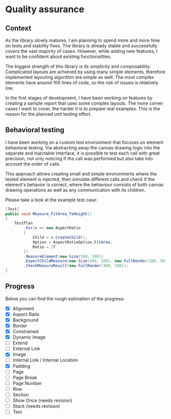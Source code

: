 # Quality assurance

## Context

As the library slowly matures, I am planning to spend more and more time on tests and stability fixes. The library is already stable and successfully covers the vast majority of cases. However, while adding new features, I want to be confident about existing functionalities.

The biggest strength of this library is its simplicity and composability. Complicated layouts are achieved by using many simple elements, therefore implemented layouting algorithm are simple as well. The most complex elements have around 100 lines of code, so the risk of issues is relatively low.

In the first stages of development, I have been working on features by creating a sample report that uses some complex layouts. The more corner cases I want to cover, the harder it is to prepare real examples. This is the reason for the planned unit testing effort.

## Behavioral testing

I have been working on a custom test environment that focuses on element behavioral testing. Via abstracting away the canvas drawing logic into the separate and injectable interface, it is possible to test each call with great precision, not only noticing if the call was performed but also take into account the order of calls.

This approach allows creating small and simple environments where the tested element is injected, then simulate different calls and check if the element's behavior is correct, where the behaviour consists of both canvas drawing operations as well as any communication with its children.

Please take a look at the example test case:

```csharp
[Test]
public void Measure_FitArea_ToHeight()
{
    TestPlan
        .For(x => new AspectRatio
        {
            Child = x.CreateChild(),
            Option = AspectRatioOption.FitArea,
            Ratio = 2f
        })
        .MeasureElement(new Size(500, 200))
        .ExpectChildMeasure(new Size(400, 200), new FullRender(100, 50))
        .CheckMeasureResult(new FullRender(400, 200));
}
```

## Progress

Below you can find the rough estimation of the progress:

- [X] Alignment
- [X] Aspect Ratio
- [X] Background
- [X] Border
- [X] Constrained
- [X] Dynamic Image
- [ ] Extend
- [ ] External Link
- [X] Image
- [ ] Internal Link / Internal Location
- [X] Padding
- [ ] Page
- [ ] Page Break
- [ ] Page Number
- [ ] Row
- [ ] Section
- [ ] Show Once (needs revision)
- [ ] Stack (needs revision)
- [ ] Text

